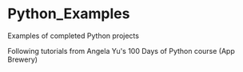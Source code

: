 # Python_Examples
Examples of completed Python projects

Following tutorials from Angela Yu's 100 Days of Python course (App Brewery)
